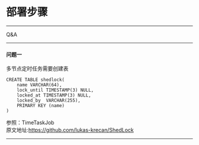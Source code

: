 # 部署步骤

---
Q&A 

---

#### 问题一
多节点定时任务需要创建表
```
CREATE TABLE shedlock(
    name VARCHAR(64), 
    lock_until TIMESTAMP(3) NULL, 
    locked_at TIMESTAMP(3) NULL, 
    locked_by  VARCHAR(255), 
    PRIMARY KEY (name)
) 
```

参照：TimeTaskJob  
原文地址:https://github.com/lukas-krecan/ShedLock


---